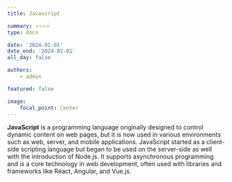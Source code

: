 ```yaml
---
title: Javascript

summary: ⭐️⭐️⭐️⭐️
type: docs

date: '2024-01-01'
date_end: '2024-02-01'
all_day: false

authors:
    - admin

featured: false

image:
    focal_point: Center
---
```

**JavaScript** is a programming language originally designed to control dynamic content on web pages, but it is now used in various environments such as web, server, and mobile applications. JavaScript started as a client-side scripting language but began to be used on the server-side as well with the introduction of Node.js. It supports asynchronous programming and is a core technology in web development, often used with libraries and frameworks like React, Angular, and Vue.js.






